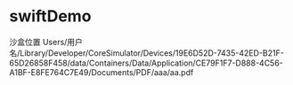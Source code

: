# swiftDemo
沙盒位置
Users/用户名/Library/Developer/CoreSimulator/Devices/19E6D52D-7435-42ED-B21F-65D26858F458/data/Containers/Data/Application/CE79F1F7-D888-4C56-A1BF-E8FE764C7E49/Documents/PDF/aaa/aa.pdf
